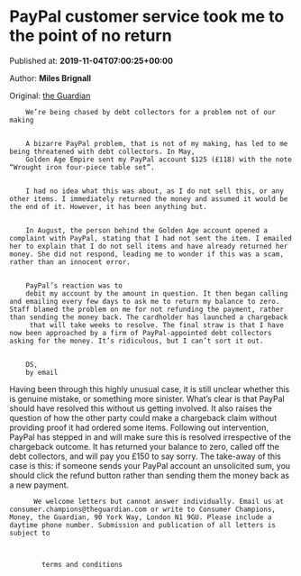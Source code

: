 
# PayPal customer service took me to the point of no return

Published at: **2019-11-04T07:00:25+00:00**

Author: **Miles Brignall**

Original: [the Guardian](https://www.theguardian.com/money/2019/nov/04/paypal-refund-problem-customer-service)


        We’re being chased by debt collectors for a problem not of our making
      

        A bizarre PayPal problem, that is not of my making, has led to me being threatened with debt collectors. In May, 
        Golden Age Empire sent my PayPal account $125 (£118) with the note “Wrought iron four-piece table set”.
      

        I had no idea what this was about, as I do not sell this, or any other items. I immediately returned the money and assumed it would be the end of it. However, it has been anything but.
      

        In August, the person behind the Golden Age account opened a complaint with PayPal, stating that I had not sent the item. I emailed her to explain that I do not sell items and have already returned her money. She did not respond, leading me to wonder if this was a scam, rather than an innocent error.
      

        PayPal’s reaction was to 
        debit my account by the amount in question. It then began calling and emailing every few days to ask me to return my balance to zero. Staff blamed the problem on me for not refunding the payment, rather than sending the money back. The cardholder has launched a chargeback
         that will take weeks to resolve. The final straw is that I have now been approached by a firm of PayPal-appointed debt collectors asking for the money. It’s ridiculous, but I can’t sort it out.
      

        DS, 
        by email
      
Having been through this highly unusual case, it is still unclear whether this is genuine mistake, or something more sinister.
What’s clear is that PayPal should have resolved this without us getting involved. It also raises the question of how the other party could make a chargeback claim without providing proof it had ordered some items.
Following out intervention, PayPal has stepped in and will make sure this is resolved irrespective of the chargeback outcome. It has returned your balance to zero, called off the debt collectors, and will pay you £150 to say sorry.
The take-away of this case is this: if someone sends your PayPal account an unsolicited sum, you should click the refund button rather than sending them the money back as a new payment.

        
          We welcome letters but cannot answer individually. Email us at consumer.champions@theguardian.com or write to Consumer Champions, Money, the Guardian, 90 York Way, London N1 9GU. Please include a daytime phone number. Submission and publication of all letters is subject to 
        
        
          
            terms and conditions
          
        
      
